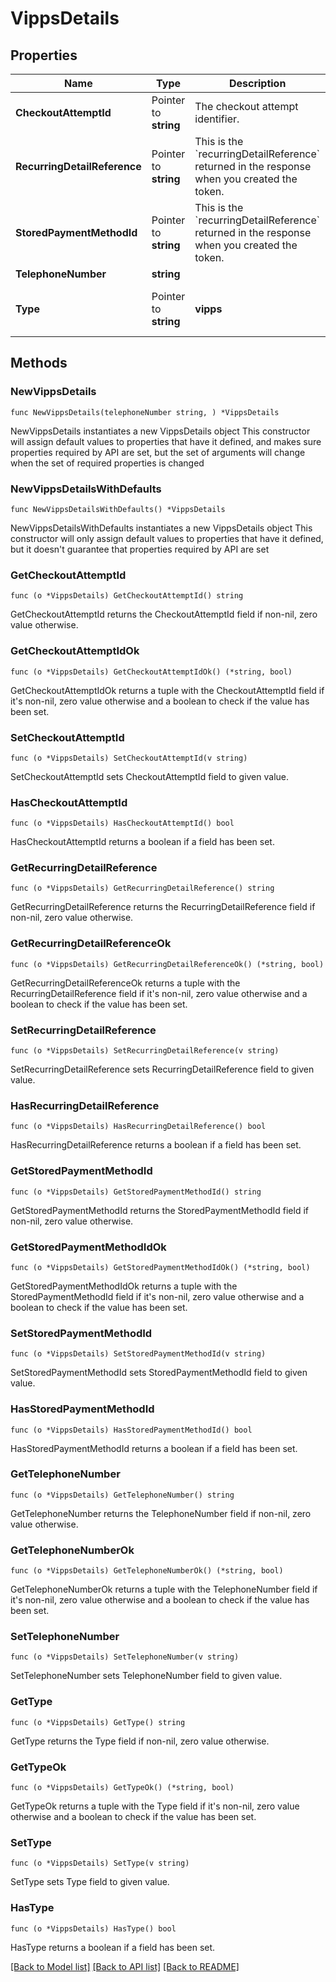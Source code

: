 # VippsDetails

## Properties

Name | Type | Description | Notes
------------ | ------------- | ------------- | -------------
**CheckoutAttemptId** | Pointer to **string** | The checkout attempt identifier. | [optional] 
**RecurringDetailReference** | Pointer to **string** | This is the &#x60;recurringDetailReference&#x60; returned in the response when you created the token. | [optional] 
**StoredPaymentMethodId** | Pointer to **string** | This is the &#x60;recurringDetailReference&#x60; returned in the response when you created the token. | [optional] 
**TelephoneNumber** | **string** |  | 
**Type** | Pointer to **string** | **vipps** | [optional] [default to "vipps"]

## Methods

### NewVippsDetails

`func NewVippsDetails(telephoneNumber string, ) *VippsDetails`

NewVippsDetails instantiates a new VippsDetails object
This constructor will assign default values to properties that have it defined,
and makes sure properties required by API are set, but the set of arguments
will change when the set of required properties is changed

### NewVippsDetailsWithDefaults

`func NewVippsDetailsWithDefaults() *VippsDetails`

NewVippsDetailsWithDefaults instantiates a new VippsDetails object
This constructor will only assign default values to properties that have it defined,
but it doesn't guarantee that properties required by API are set

### GetCheckoutAttemptId

`func (o *VippsDetails) GetCheckoutAttemptId() string`

GetCheckoutAttemptId returns the CheckoutAttemptId field if non-nil, zero value otherwise.

### GetCheckoutAttemptIdOk

`func (o *VippsDetails) GetCheckoutAttemptIdOk() (*string, bool)`

GetCheckoutAttemptIdOk returns a tuple with the CheckoutAttemptId field if it's non-nil, zero value otherwise
and a boolean to check if the value has been set.

### SetCheckoutAttemptId

`func (o *VippsDetails) SetCheckoutAttemptId(v string)`

SetCheckoutAttemptId sets CheckoutAttemptId field to given value.

### HasCheckoutAttemptId

`func (o *VippsDetails) HasCheckoutAttemptId() bool`

HasCheckoutAttemptId returns a boolean if a field has been set.

### GetRecurringDetailReference

`func (o *VippsDetails) GetRecurringDetailReference() string`

GetRecurringDetailReference returns the RecurringDetailReference field if non-nil, zero value otherwise.

### GetRecurringDetailReferenceOk

`func (o *VippsDetails) GetRecurringDetailReferenceOk() (*string, bool)`

GetRecurringDetailReferenceOk returns a tuple with the RecurringDetailReference field if it's non-nil, zero value otherwise
and a boolean to check if the value has been set.

### SetRecurringDetailReference

`func (o *VippsDetails) SetRecurringDetailReference(v string)`

SetRecurringDetailReference sets RecurringDetailReference field to given value.

### HasRecurringDetailReference

`func (o *VippsDetails) HasRecurringDetailReference() bool`

HasRecurringDetailReference returns a boolean if a field has been set.

### GetStoredPaymentMethodId

`func (o *VippsDetails) GetStoredPaymentMethodId() string`

GetStoredPaymentMethodId returns the StoredPaymentMethodId field if non-nil, zero value otherwise.

### GetStoredPaymentMethodIdOk

`func (o *VippsDetails) GetStoredPaymentMethodIdOk() (*string, bool)`

GetStoredPaymentMethodIdOk returns a tuple with the StoredPaymentMethodId field if it's non-nil, zero value otherwise
and a boolean to check if the value has been set.

### SetStoredPaymentMethodId

`func (o *VippsDetails) SetStoredPaymentMethodId(v string)`

SetStoredPaymentMethodId sets StoredPaymentMethodId field to given value.

### HasStoredPaymentMethodId

`func (o *VippsDetails) HasStoredPaymentMethodId() bool`

HasStoredPaymentMethodId returns a boolean if a field has been set.

### GetTelephoneNumber

`func (o *VippsDetails) GetTelephoneNumber() string`

GetTelephoneNumber returns the TelephoneNumber field if non-nil, zero value otherwise.

### GetTelephoneNumberOk

`func (o *VippsDetails) GetTelephoneNumberOk() (*string, bool)`

GetTelephoneNumberOk returns a tuple with the TelephoneNumber field if it's non-nil, zero value otherwise
and a boolean to check if the value has been set.

### SetTelephoneNumber

`func (o *VippsDetails) SetTelephoneNumber(v string)`

SetTelephoneNumber sets TelephoneNumber field to given value.


### GetType

`func (o *VippsDetails) GetType() string`

GetType returns the Type field if non-nil, zero value otherwise.

### GetTypeOk

`func (o *VippsDetails) GetTypeOk() (*string, bool)`

GetTypeOk returns a tuple with the Type field if it's non-nil, zero value otherwise
and a boolean to check if the value has been set.

### SetType

`func (o *VippsDetails) SetType(v string)`

SetType sets Type field to given value.

### HasType

`func (o *VippsDetails) HasType() bool`

HasType returns a boolean if a field has been set.


[[Back to Model list]](../README.md#documentation-for-models) [[Back to API list]](../README.md#documentation-for-api-endpoints) [[Back to README]](../README.md)


